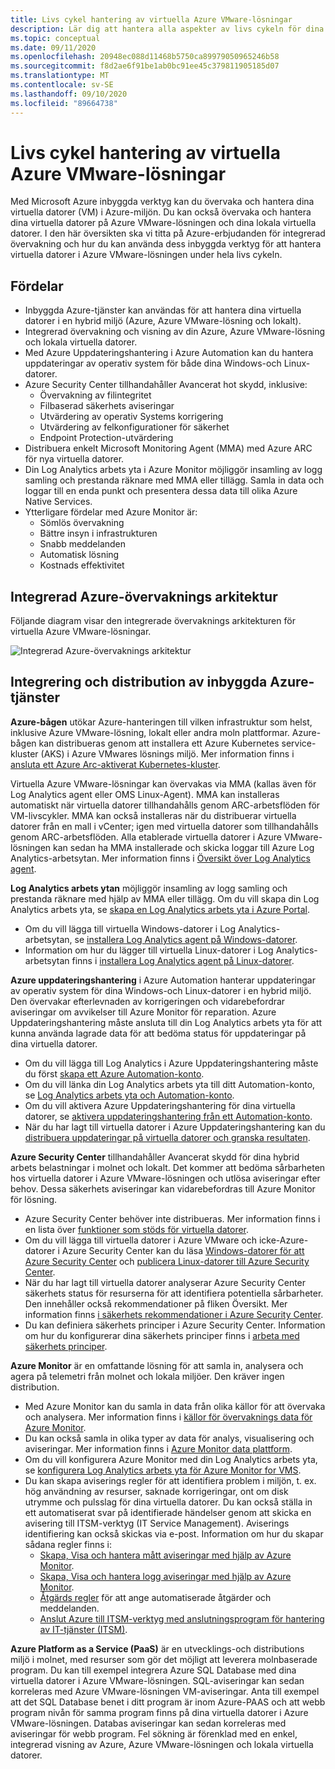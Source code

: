 ```yaml
---
title: Livs cykel hantering av virtuella Azure VMware-lösningar
description: Lär dig att hantera alla aspekter av livs cykeln för dina virtuella Azure VMware-lösningar med Microsoft Azure inbyggda verktyg.
ms.topic: conceptual
ms.date: 09/11/2020
ms.openlocfilehash: 20948ec088d11468b5750ca89979050965246b58
ms.sourcegitcommit: f8d2ae6f91be1ab0bc91ee45c379811905185d07
ms.translationtype: MT
ms.contentlocale: sv-SE
ms.lasthandoff: 09/10/2020
ms.locfileid: "89664738"
---
```

# <a name="lifecycle-management-of-azure-vmware-solution-vms"></a>Livs cykel hantering av virtuella Azure VMware-lösningar

Med Microsoft Azure inbyggda verktyg kan du övervaka och hantera dina virtuella datorer (VM) i Azure-miljön. Du kan också övervaka och hantera dina virtuella datorer på Azure VMware-lösningen och dina lokala virtuella datorer. I den här översikten ska vi titta på Azure-erbjudanden för integrerad övervakning och hur du kan använda dess inbyggda verktyg för att hantera virtuella datorer i Azure VMware-lösningen under hela livs cykeln.

## <a name="benefits"></a>Fördelar

- Inbyggda Azure-tjänster kan användas för att hantera dina virtuella datorer i en hybrid miljö (Azure, Azure VMware-lösning och lokalt).
- Integrerad övervakning och visning av din Azure, Azure VMware-lösning och lokala virtuella datorer.
- Med Azure Uppdateringshantering i Azure Automation kan du hantera uppdateringar av operativ system för både dina Windows-och Linux-datorer. 
- Azure Security Center tillhandahåller Avancerat hot skydd, inklusive:
    - Övervakning av filintegritet
    - Filbaserad säkerhets aviseringar
    - Utvärdering av operativ Systems korrigering
    - Utvärdering av felkonfigurationer för säkerhet
    - Endpoint Protection-utvärdering 
- Distribuera enkelt Microsoft Monitoring Agent (MMA) med Azure ARC för nya virtuella datorer. 
- Din Log Analytics arbets yta i Azure Monitor möjliggör insamling av logg samling och prestanda räknare med MMA eller tillägg. Samla in data och loggar till en enda punkt och presentera dessa data till olika Azure Native Services. 
- Ytterligare fördelar med Azure Monitor är: 
    - Sömlös övervakning 
    - Bättre insyn i infrastrukturen 
    - Snabb meddelanden 
    - Automatisk lösning 
    - Kostnads effektivitet 

## <a name="integrated-azure-monitoring-architecture"></a>Integrerad Azure-övervaknings arkitektur

Följande diagram visar den integrerade övervaknings arkitekturen för virtuella Azure VMware-lösningar.

![Integrerad Azure-övervaknings arkitektur](media/lifecycle-mgmt-avs-vms/integrated-azure-monitoring-architecture.png)

## <a name="integrating-and-deploying-azure-native-services"></a>Integrering och distribution av inbyggda Azure-tjänster

**Azure-bågen** utökar Azure-hanteringen till vilken infrastruktur som helst, inklusive Azure VMware-lösning, lokalt eller andra moln plattformar. Azure-bågen kan distribueras genom att installera ett Azure Kubernetes service-kluster (AKS) i Azure VMwares lösnings miljö. Mer information finns i [ansluta ett Azure Arc-aktiverat Kubernetes-kluster](../azure-arc/kubernetes/connect-cluster.md).

Virtuella Azure VMware-lösningar kan övervakas via MMA (kallas även för Log Analytics agent eller OMS Linux-Agent). MMA kan installeras automatiskt när virtuella datorer tillhandahålls genom ARC-arbetsflöden för VM-livscykler. MMA kan också installeras när du distribuerar virtuella datorer från en mall i vCenter; igen med virtuella datorer som tillhandahålls genom ARC-arbetsflöden. Alla etablerade virtuella datorer i Azure VMware-lösningen kan sedan ha MMA installerade och skicka loggar till Azure Log Analytics-arbetsytan. Mer information finns i [Översikt över Log Analytics agent](../azure-monitor/platform/log-analytics-agent.md).

**Log Analytics arbets ytan** möjliggör insamling av logg samling och prestanda räknare med hjälp av MMA eller tillägg. Om du vill skapa din Log Analytics arbets yta, se [skapa en Log Analytics arbets yta i Azure Portal](../azure-monitor/learn/quick-create-workspace.md).
- Om du vill lägga till virtuella Windows-datorer i Log Analytics-arbetsytan, se [installera Log Analytics agent på Windows-datorer](../azure-monitor/platform/agent-windows.md).
- Information om hur du lägger till virtuella Linux-datorer i Log Analytics-arbetsytan finns i [installera Log Analytics agent på Linux-datorer](../azure-monitor/platform/agent-linux.md).

**Azure uppdateringshantering** i Azure Automation hanterar uppdateringar av operativ system för dina Windows-och Linux-datorer i en hybrid miljö. Den övervakar efterlevnaden av korrigeringen och vidarebefordrar aviseringar om avvikelser till Azure Monitor för reparation. Azure Uppdateringshantering måste ansluta till din Log Analytics arbets yta för att kunna använda lagrade data för att bedöma status för uppdateringar på dina virtuella datorer.
- Om du vill lägga till Log Analytics i Azure Uppdateringshantering måste du först [skapa ett Azure Automation-konto](../automation/automation-create-standalone-account.md).
- Om du vill länka din Log Analytics arbets yta till ditt Automation-konto, se [Log Analytics arbets yta och Automation-konto](../azure-monitor/insights/solutions.md#log-analytics-workspace-and-automation-account).
- Om du vill aktivera Azure Uppdateringshantering för dina virtuella datorer, se [aktivera uppdateringshantering från ett Automation-konto](../automation/update-management/update-mgmt-enable-automation-account.md).
- När du har lagt till virtuella datorer i Azure Uppdateringshantering kan du [distribuera uppdateringar på virtuella datorer och granska resultaten](../automation/update-management/update-mgmt-deploy-updates.md). 

**Azure Security Center** tillhandahåller Avancerat skydd för dina hybrid arbets belastningar i molnet och lokalt. Det kommer att bedöma sårbarheten hos virtuella datorer i Azure VMware-lösningen och utlösa aviseringar efter behov. Dessa säkerhets aviseringar kan vidarebefordras till Azure Monitor för lösning.
- Azure Security Center behöver inte distribueras. Mer information finns i en lista över [funktioner som stöds för virtuella datorer](../security-center/security-center-services.md).
- Om du vill lägga till virtuella datorer i Azure VMware och icke-Azure-datorer i Azure Security Center kan du läsa [Windows-datorer för att Azure Security Center](../security-center/quick-onboard-windows-computer.md) och [publicera Linux-datorer till Azure Security Center](../security-center/quick-onboard-linux-computer.md).
- När du har lagt till virtuella datorer analyserar Azure Security Center säkerhets status för resurserna för att identifiera potentiella sårbarheter. Den innehåller också rekommendationer på fliken Översikt. Mer information finns [i säkerhets rekommendationer i Azure Security Center](../security-center/security-center-recommendations.md).
- Du kan definiera säkerhets principer i Azure Security Center. Information om hur du konfigurerar dina säkerhets principer finns i [arbeta med säkerhets principer](../security-center/tutorial-security-policy.md).

**Azure Monitor** är en omfattande lösning för att samla in, analysera och agera på telemetri från molnet och lokala miljöer. Den kräver ingen distribution.
- Med Azure Monitor kan du samla in data från olika källor för att övervaka och analysera. Mer information finns i [källor för övervaknings data för Azure Monitor](../azure-monitor/platform/data-sources.md).
- Du kan också samla in olika typer av data för analys, visualisering och aviseringar. Mer information finns i [Azure Monitor data plattform](../azure-monitor/platform/data-platform.md).
- Om du vill konfigurera Azure Monitor med din Log Analytics arbets yta, se [konfigurera Log Analytics arbets yta för Azure Monitor for VMS](../azure-monitor/insights/vminsights-configure-workspace.md).
- Du kan skapa aviserings regler för att identifiera problem i miljön, t. ex. hög användning av resurser, saknade korrigeringar, ont om disk utrymme och pulsslag för dina virtuella datorer. Du kan också ställa in ett automatiserat svar på identifierade händelser genom att skicka en avisering till ITSM-verktyg (IT Service Management). Aviserings identifiering kan också skickas via e-post. Information om hur du skapar sådana regler finns i:
    - [Skapa, Visa och hantera mått aviseringar med hjälp av Azure Monitor](../azure-monitor/platform/alerts-metric.md).
    - [Skapa, Visa och hantera logg aviseringar med hjälp av Azure Monitor](../azure-monitor/platform/alerts-log.md).
    - [Åtgärds regler](../azure-monitor/platform/alerts-action-rules.md) för att ange automatiserade åtgärder och meddelanden.
    - [Anslut Azure till ITSM-verktyg med anslutningsprogram för hantering av IT-tjänster (ITSM)](../azure-monitor/platform/itsmc-overview.md).

**Azure Platform as a Service (PaaS)** är en utvecklings-och distributions miljö i molnet, med resurser som gör det möjligt att leverera molnbaserade program. Du kan till exempel integrera Azure SQL Database med dina virtuella datorer i Azure VMware-lösningen. SQL-aviseringar kan sedan korreleras med Azure VMware-lösningen VM-aviseringar. Anta till exempel att det SQL Database benet i ditt program är inom Azure-PAAS och att webb program nivån för samma program finns på dina virtuella datorer i Azure VMware-lösningen. Databas aviseringar kan sedan korreleras med aviseringar för webb program. Fel sökning är förenklad med en enkel, integrerad visning av Azure, Azure VMware-lösningen och lokala virtuella datorer.
